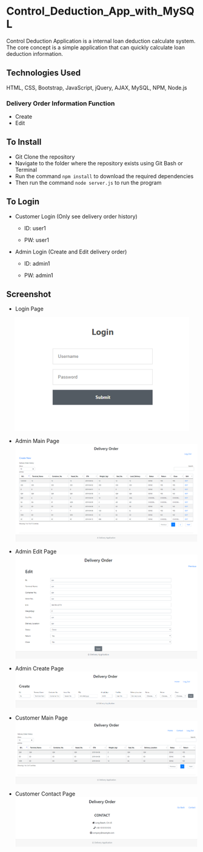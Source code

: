 # Control_Deduction_App_with_MySQL

Control Deduction Application is a internal loan deduction calculate system. The core concept is a simple application that can quickly calculate loan deduction information.   

## Technologies Used
HTML, CSS, Bootstrap, JavaScript, jQuery, AJAX, MySQL, NPM, Node.js

### Delivery Order Information Function

* Create
* Edit

## To Install

* Git Clone the repository
* Navigate to the folder where the repository exists using Git Bash or Terminal
* Run the command `npm install` to download the required dependencies
* Then run the command `node server.js` to run the program

## To Login

* Customer Login (Only see delivery order history)

   - ID: user1

   - PW: user1

* Admin Login (Create and Edit delivery order)

   - ID: admin1

   - PW: admin1

## Screenshot
* Login Page
<p align="center">
  <img width="460" height="300" src="./views/images/loginPage.PNG">
</p>

* Admin Main Page
![Initial Customer](./views/images/adminMainPage.PNG)

* Admin Edit Page
![Initial Customer](./views/images/adminEditPage.PNG)

* Admin Create Page
![Initial Customer](./views/images/adminCreatePage.PNG)

* Customer Main Page
![Initial Customer](./views/images/customerMainPage.PNG)

* Customer Contact Page
![Initial Customer](./views/images/customerContactPage.PNG)

